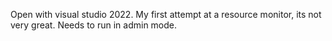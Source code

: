 Open with visual studio 2022. My first attempt at a resource monitor, its not very great. Needs to run in admin mode.

